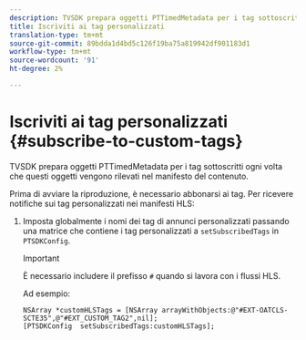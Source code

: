 ```yaml
---
description: TVSDK prepara oggetti PTTimedMetadata per i tag sottoscritti ogni volta che questi oggetti vengono rilevati nel manifesto del contenuto.
title: Iscriviti ai tag personalizzati
translation-type: tm+mt
source-git-commit: 89bdda1d4bd5c126f19ba75a819942df901183d1
workflow-type: tm+mt
source-wordcount: '91'
ht-degree: 2%

---
```



# Iscriviti ai tag personalizzati {#subscribe-to-custom-tags}

TVSDK prepara oggetti PTTimedMetadata per i tag sottoscritti ogni volta che questi oggetti vengono rilevati nel manifesto del contenuto.

Prima di avviare la riproduzione, è necessario abbonarsi ai tag.
Per ricevere notifiche sui tag personalizzati nei manifesti HLS:

1. Imposta globalmente i nomi dei tag di annunci personalizzati passando una matrice che contiene i tag personalizzati a `setSubscribedTags` in `PTSDKConfig`.

   >[!IMPORTANT]
   >
   >È necessario includere il prefisso `#` quando si lavora con i flussi HLS.

   Ad esempio:

   ```
   NSArray *customHLSTags = [NSArray arrayWithObjects:@"#EXT-OATCLS-SCTE35",@"#EXT_CUSTOM_TAG2",nil]; 
   [PTSDKConfig  setSubscribedTags:customHLSTags];
   ```
